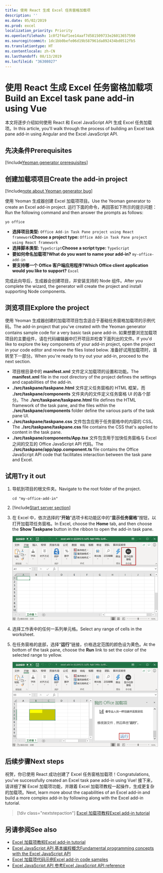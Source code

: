 ```yaml
---
title: 使用 React 生成 Excel 任务窗格加载项
description: ''
ms.date: 05/02/2019
ms.prod: excel
localization_priority: Priority
ms.openlocfilehash: 1c0f2f4af1ee14aaf7d581509733e26013657590
ms.sourcegitcommit: 1dc1bb0befe06d19b587961da892434bd0512fb5
ms.translationtype: HT
ms.contentlocale: zh-CN
ms.lasthandoff: 08/13/2019
ms.locfileid: "36308027"
---
```

# <a name="build-an-excel-task-pane-add-in-using-react"></a><span data-ttu-id="a6935-102">使用 React 生成 Excel 任务窗格加载项</span><span class="sxs-lookup"><span data-stu-id="a6935-102">Build an Excel task pane add-in using Vue</span></span>

<span data-ttu-id="a6935-103">本文将逐步介绍如何使用 React 和 Excel JavaScript API 生成 Excel 任务加载项。</span><span class="sxs-lookup"><span data-stu-id="a6935-103">In this article, you'll walk through the process of building an Excel task pane add-in using Angular and the Excel JavaScript API.</span></span>

## <a name="prerequisites"></a><span data-ttu-id="a6935-104">先决条件</span><span class="sxs-lookup"><span data-stu-id="a6935-104">Prerequisites</span></span>

[!include[Yeoman generator prerequisites](../includes/quickstart-yo-prerequisites.md)]

## <a name="create-the-add-in-project"></a><span data-ttu-id="a6935-105">创建加载项项目</span><span class="sxs-lookup"><span data-stu-id="a6935-105">Create the add-in project</span></span>

[!include[note about Yeoman generator bug](../includes/note-yeoman-generator-bug-201908.md)]

<span data-ttu-id="a6935-106">使用 Yeoman 生成器创建 Excel 加载项项目。</span><span class="sxs-lookup"><span data-stu-id="a6935-106">Use the Yeoman generator to create an Excel add-in project.</span></span> <span data-ttu-id="a6935-107">运行下面的命令，再回答如下所示的提示问题：</span><span class="sxs-lookup"><span data-stu-id="a6935-107">Run the following command and then answer the prompts as follows:</span></span>

```command&nbsp;line
yo office
```

- <span data-ttu-id="a6935-108">**选择项目类型:** `Office Add-in Task Pane project using React framework`</span><span class="sxs-lookup"><span data-stu-id="a6935-108">**Choose a project type:** `Office Add-in Task Pane project using React framework`</span></span>
- <span data-ttu-id="a6935-109">**选择脚本类型:** `TypeScript`</span><span class="sxs-lookup"><span data-stu-id="a6935-109">**Choose a script type:** `TypeScript`</span></span>
- <span data-ttu-id="a6935-110">**要如何命名加载项?**</span><span class="sxs-lookup"><span data-stu-id="a6935-110">**What do you want to name your add-in?**</span></span> `my-office-add-in`
- <span data-ttu-id="a6935-111">**要支持哪一个 Office 客户端应用程序?**</span><span class="sxs-lookup"><span data-stu-id="a6935-111">**Which Office client application would you like to support?**</span></span> `Excel`

<span data-ttu-id="a6935-112">完成此向导后，生成器会创建项目，并安装支持的 Node 组件。</span><span class="sxs-lookup"><span data-stu-id="a6935-112">After you complete the wizard, the generator will create the project and install supporting Node components.</span></span>

## <a name="explore-the-project"></a><span data-ttu-id="a6935-113">浏览项目</span><span class="sxs-lookup"><span data-stu-id="a6935-113">Explore the project</span></span>

<span data-ttu-id="a6935-114">使用 Yeoman 生成器创建的加载项项目包含适合于基础任务窗格加载项的示例代码。</span><span class="sxs-lookup"><span data-stu-id="a6935-114">The add-in project that you've created with the Yeoman generator contains sample code for a very basic task pane add-in.</span></span> <span data-ttu-id="a6935-115">如果想要浏览加载项项目的主要组件，请在代码编辑器中打开项目并检查下面列出的文件。</span><span class="sxs-lookup"><span data-stu-id="a6935-115">If you'd like to explore the key components of your add-in project, open the project in your code editor and review the files listed below.</span></span> <span data-ttu-id="a6935-116">准备好试用加载项时，请转至下一部分。</span><span class="sxs-lookup"><span data-stu-id="a6935-116">When you're ready to try out your add-in, proceed to the next section.</span></span>

- <span data-ttu-id="a6935-117">项目根目录中的 **manifest.xml** 文件定义加载项的设置和功能。</span><span class="sxs-lookup"><span data-stu-id="a6935-117">The **manifest.xml** file in the root directory of the project defines the settings and capabilities of the add-in.</span></span>
- <span data-ttu-id="a6935-118">**./src/taskpane/taskpane.html** 文件定义任务窗格的 HTML 框架，而 **./src/taskpane/components** 文件夹内的文件定义任务窗格 UI 的各个部分。</span><span class="sxs-lookup"><span data-stu-id="a6935-118">The **./src/taskpane/taskpane.html** file defines the HTML framework of the task pane, and the files within the **./src/taskpane/components** folder define the various parts of the task pane UI.</span></span>
- <span data-ttu-id="a6935-119">**./src/taskpane/taskpane.css** 文件包含应用于任务窗格中的内容的 CSS。</span><span class="sxs-lookup"><span data-stu-id="a6935-119">The **./src/taskpane/taskpane.css** file contains the CSS that's applied to content in the task pane.</span></span>
- <span data-ttu-id="a6935-120">**./src/taskpane/components/App.tsx** 文件包含用于加快任务窗格与 Excel 之间的交互的 Office JavaScript API 代码。</span><span class="sxs-lookup"><span data-stu-id="a6935-120">The **./src/taskpane/app/app.component.ts** file contains the Office JavaScript API code that facilitates interaction between the task pane and Excel.</span></span>

## <a name="try-it-out"></a><span data-ttu-id="a6935-121">试用</span><span class="sxs-lookup"><span data-stu-id="a6935-121">Try it out</span></span>

1. <span data-ttu-id="a6935-122">导航到项目的根文件夹。</span><span class="sxs-lookup"><span data-stu-id="a6935-122">Navigate to the root folder of the project.</span></span>

    ```command&nbsp;line
    cd "my-office-add-in"
    ```

2. [!include[Start server section](../includes/quickstart-yo-start-server-excel.md)] 

3. <span data-ttu-id="a6935-123">在 Excel 中，依次选择的“**开始**”选项卡和功能区中的“**显示任务窗格**”按钮，以打开加载项任务窗格。</span><span class="sxs-lookup"><span data-stu-id="a6935-123">In Excel, choose the **Home** tab, and then choose the **Show Taskpane** button in the ribbon to open the add-in task pane.</span></span>

    ![Excel 加载项按钮](../images/excel-quickstart-addin-3b.png)

4. <span data-ttu-id="a6935-125">选择工作表中的任何一系列单元格。</span><span class="sxs-lookup"><span data-stu-id="a6935-125">Select any range of cells in the worksheet.</span></span>

5. <span data-ttu-id="a6935-126">在任务窗格的底部，选择“**运行**”链接，价格选定范围的颜色设为黄色。</span><span class="sxs-lookup"><span data-stu-id="a6935-126">At the bottom of the task pane, choose the **Run** link to set the color of the selected range to yellow.</span></span>

    ![Excel 加载项](../images/excel-quickstart-addin-3c.png)

## <a name="next-steps"></a><span data-ttu-id="a6935-128">后续步骤</span><span class="sxs-lookup"><span data-stu-id="a6935-128">Next steps</span></span>

<span data-ttu-id="a6935-129">祝贺，你已使用 React 成功创建了 Excel 任务窗格加载项！</span><span class="sxs-lookup"><span data-stu-id="a6935-129">Congratulations, you've successfully created an Excel task pane add-in using Vue!</span></span> <span data-ttu-id="a6935-130">接下来，请详细了解 Excel 加载项功能，并跟着 Excel 加载项教程一起操作，生成更复杂的加载项。</span><span class="sxs-lookup"><span data-stu-id="a6935-130">Next, learn more about the capabilities of an Excel add-in and build a more complex add-in by following along with the Excel add-in tutorial.</span></span>

> [!div class="nextstepaction"]
> [<span data-ttu-id="a6935-131">Excel 加载项教程</span><span class="sxs-lookup"><span data-stu-id="a6935-131">Excel add-in tutorial</span></span>](../tutorials/excel-tutorial.md)

## <a name="see-also"></a><span data-ttu-id="a6935-132">另请参阅</span><span class="sxs-lookup"><span data-stu-id="a6935-132">See also</span></span>

* [<span data-ttu-id="a6935-133">Excel 加载项教程</span><span class="sxs-lookup"><span data-stu-id="a6935-133">Excel add-in tutorial</span></span>](../tutorials/excel-tutorial-create-table.md)
* [<span data-ttu-id="a6935-134">Excel JavaScript API 基本编程概念</span><span class="sxs-lookup"><span data-stu-id="a6935-134">Fundamental programming concepts with the Excel JavaScript API</span></span>](../excel/excel-add-ins-core-concepts.md)
* [<span data-ttu-id="a6935-135">Excel 加载项代码示例</span><span class="sxs-lookup"><span data-stu-id="a6935-135">Excel add-in code samples</span></span>](https://developer.microsoft.com/office/gallery/?filterBy=Samples,Excel)
* [<span data-ttu-id="a6935-136">Excel JavaScript API 参考</span><span class="sxs-lookup"><span data-stu-id="a6935-136">Excel JavaScript API reference</span></span>](/office/dev/add-ins/reference/overview/excel-add-ins-reference-overview)
